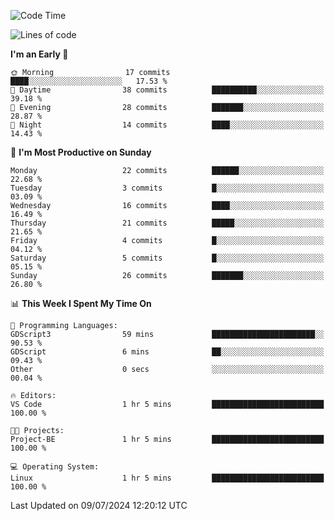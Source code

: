 <!--START_SECTION:waka-->
![Code Time](http://img.shields.io/badge/Code%20Time-192%20hrs%2028%20mins-blue)

![Lines of code](https://img.shields.io/badge/From%20Hello%20World%20I%27ve%20Written-13.8%20thousand%20lines%20of%20code-blue)

**I'm an Early 🐤** 

```text
🌞 Morning                17 commits          ████░░░░░░░░░░░░░░░░░░░░░   17.53 % 
🌆 Daytime                38 commits          ██████████░░░░░░░░░░░░░░░   39.18 % 
🌃 Evening                28 commits          ███████░░░░░░░░░░░░░░░░░░   28.87 % 
🌙 Night                  14 commits          ████░░░░░░░░░░░░░░░░░░░░░   14.43 % 
```
📅 **I'm Most Productive on Sunday** 

```text
Monday                   22 commits          ██████░░░░░░░░░░░░░░░░░░░   22.68 % 
Tuesday                  3 commits           █░░░░░░░░░░░░░░░░░░░░░░░░   03.09 % 
Wednesday                16 commits          ████░░░░░░░░░░░░░░░░░░░░░   16.49 % 
Thursday                 21 commits          █████░░░░░░░░░░░░░░░░░░░░   21.65 % 
Friday                   4 commits           █░░░░░░░░░░░░░░░░░░░░░░░░   04.12 % 
Saturday                 5 commits           █░░░░░░░░░░░░░░░░░░░░░░░░   05.15 % 
Sunday                   26 commits          ███████░░░░░░░░░░░░░░░░░░   26.80 % 
```


📊 **This Week I Spent My Time On** 

```text
💬 Programming Languages: 
GDScript3                59 mins             ███████████████████████░░   90.53 % 
GDScript                 6 mins              ██░░░░░░░░░░░░░░░░░░░░░░░   09.43 % 
Other                    0 secs              ░░░░░░░░░░░░░░░░░░░░░░░░░   00.04 % 

🔥 Editors: 
VS Code                  1 hr 5 mins         █████████████████████████   100.00 % 

🐱‍💻 Projects: 
Project-BE               1 hr 5 mins         █████████████████████████   100.00 % 

💻 Operating System: 
Linux                    1 hr 5 mins         █████████████████████████   100.00 % 
```


 Last Updated on 09/07/2024 12:20:12 UTC
<!--END_SECTION:waka-->
